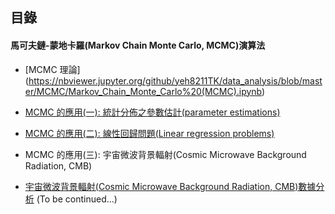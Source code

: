 ## 目錄

#### 馬可夫鏈-蒙地卡羅(Markov Chain Monte Carlo, MCMC)演算法

- [MCMC 理論]
(https://nbviewer.jupyter.org/github/yeh8211TK/data_analysis/blob/master/MCMC/Markov_Chain_Monte_Carlo%20(MCMC).ipynb)

- [MCMC 的應用(一): 統計分佈之參數估計(parameter estimations)](https://nbviewer.jupyter.org/github/yeh8211TK/data_analysis/blob/master/MCMC/MCMC_Sunspots.ipynb)

- [MCMC 的應用(二): 線性回歸問題(Linear regression problems)](https://nbviewer.jupyter.org/github/yeh8211TK/data_analysis/blob/master/MCMC/MCMC_LR.ipynb)

- MCMC 的應用(三): 宇宙微波背景輻射(Cosmic Microwave Background Radiation, CMB)

- [宇宙微波背景輻射(Cosmic Microwave Background Radiation, CMB)數據分析](https://nbviewer.jupyter.org/github/yeh8211TK/data_analysis/blob/master/MCMC/CMB_data_analysis.ipynb) (To be continued...)

